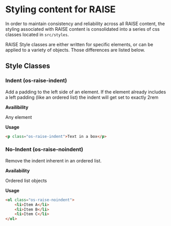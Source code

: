 # Styling content for RAISE

In order to maintain consistency and reliability across all RAISE content, the styling associated with RAISE content is consolidated into a series of css classes located in `src/styles`. 

RAISE Style classes are either written for specific elements, or can be applied to a variety of objects. Those differences are listed below.

## Style Classes 

### Indent (os-raise-indent)

Add a padding to the left side of an element. If the element already includes a left padding (like an ordered list) the indent will get set to exactly 2rem

**Availibility**

Any element

**Usage**

```html 
<p class="os-raise-indent">Text in a box</p>
```

### No-Indent (os-raise-noindent)

Remove the indent inherent in an ordered list. 

**Availability**

Ordered list objects

**Usage**

```html
<ol class="os-raise-noindent">
    <li>Item A</li>
    <li>Item B</li>
    <li>Item C</li>
</ol>
```

